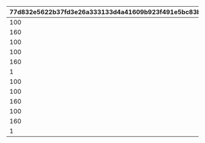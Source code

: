 |77d832e5622b37fd3e26a333133d4a41609b923f491e5bc83b812bb0a97bbf56|b7817e6e0c2797768e31e4d78bf81ae9eb9d1ca1f783492a184a1f1be2bd4a45|3f62300f785280cbdc107fde953b6a6d0f78420ca71b051f7b6748ca23e71827|25e70e6c1d9315b9d1ea4a0afa882180b5c2f65b3f3456c95af7cf0322ac40bd|5271ff6fffd1936826cc81bab12eca81291cde85f319c792b5ec184e6379ef30|f949d683b9155fa2099497e402f6ed7d29e0e55fc49e7631468bd0f2d3813703|bff49a5cb1416261bd4135608f1b854ac6609321ba623c83c79295e839cbdd24|
| --- | --- | --- | --- | --- | --- | --- |
|100|1004|150|250|200|1|50|
|160|1004|240|400|320|2|80|
|100|1004|150|250|200|3|50|
|100|1004|150|250|200|5|50|
|160|1004|240|400|320|6|80|
|1|1004|1|3|2|12|1|
|100|1005|150|250|200|1|50|
|100|1005|150|250|200|3|50|
|160|1005|240|400|320|4|80|
|100|1005|150|250|200|5|50|
|160|1005|240|400|320|7|80|
|1|1005|1|3|2|13|1|